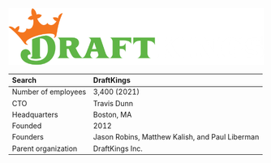 <center><img src="../sportsbook_info/DraftKings_Linear_FC_on_dark.png"><center>
    
| Search              | DraftKings                                      |
|:--------------------|:------------------------------------------------|
| Number of employees | 3,400 (2021)                                    |
| CTO                 | Travis Dunn                                     |
| Headquarters        | Boston, MA                                      |
| Founded             | 2012                                            |
| Founders            | Jason Robins, Matthew Kalish, and Paul Liberman |
| Parent organization | DraftKings Inc.                                 |